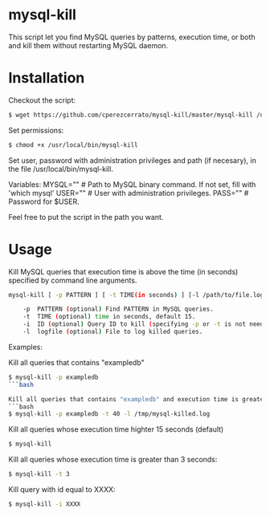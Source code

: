 mysql-kill
==========

This script let you find MySQL queries by patterns, execution time, or both  and kill them without restarting MySQL daemon.

Installation
============

Checkout the script:

```bash
$ wget https://github.com/cperezcerrato/mysql-kill/master/mysql-kill /usr/local/bin/
```

Set permissions:
```bash
$ chmod +x /usr/local/bin/mysql-kill
```
Set user, password with administration privileges and path (if necesary), in the file /usr/local/bin/mysql-kill.

Variables:
MYSQL="" # Path to MySQL binary command. If not set, fill with 'which mysql'
USER="" # User with administration privileges.
PASS="" # Password for $USER.

Feel free to put the script in the path you want.

Usage
=====

Kill MySQL queries that execution time is above the time (in seconds) specified by command line arguments.

```bash    
mysql-kill [ -p PATTERN ] [ -t TIME(in seconds) ] [-l /path/to/file.log ].

    -p  PATTERN (optional) Find PATTERN in MySQL queries.
    -t  TIME (optional) time in seconds, default 15.
    -i  ID (optional) Query ID to kill (specifying -p or -t is not needed using this).
    -l  logfile (optional) File to log killed queries.
```
Examples:

Kill all queries that contains "exampledb"
```bash
$ mysql-kill -p exampledb
```bash

Kill all queries that contains "exampledb" and execution time is greater than 40 seconds and log in file /tmp/mysql-killed.log
```bash
$ mysql-kill -p exampledb -t 40 -l /tmp/mysql-killed.log
```

Kill all queries whose execution time highter 15 seconds (default)
```bash
$ mysql-kill
```
Kill all queries whose execution time is greater than 3 seconds:
```bash
$ mysql-kill -t 3
```

Kill query with id equal to XXXX:
```bash
$ mysql-kill -i XXXX
```
